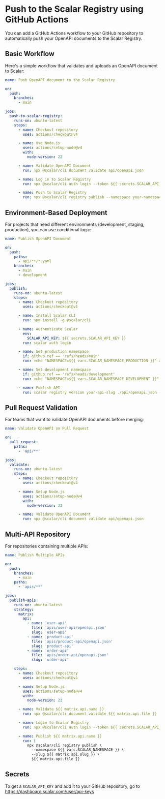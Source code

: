 # Push to the Scalar Registry using GitHub Actions

You can add a GitHub Actions workflow to your GitHub repository to automatically push your OpenAPI documents to the Scalar Registry.

## Basic Workflow

Here's a simple workflow that validates and uploads an OpenAPI document to Scalar:

```yaml
name: Push OpenAPI document to the Scalar Registry

on:
  push:
    branches:
      - main

jobs:
  push-to-scalar-registry:
    runs-on: ubuntu-latest
    steps:
      - name: Checkout repository
        uses: actions/checkout@v4

      - name: Use Node.js
        uses: actions/setup-node@v4
        with:
          node-version: 22

      - name: Validate OpenAPI Document
        run: npx @scalar/cli document validate api/openapi.json

      - name: Log in to Scalar Registry
        run: npx @scalar/cli auth login --token ${{ secrets.SCALAR_API_KEY }}

      - name: Push to Scalar Registry
        run: npx @scalar/cli registry publish --namespace your-namespace --slug your-slug api/openapi.json
```

## Environment-Based Deployment

For projects that need different environments (development, staging, production), you can use conditional logic:

```yaml
name: Publish OpenAPI Document

on:
  push:
    paths:
      - api/**/*.yaml
    branches:
      - main
      - development

jobs:
  publish:
    runs-on: ubuntu-latest
    steps:
      - name: Checkout repository
        uses: actions/checkout@v4

      - name: Install Scalar CLI
        run: npm install -g @scalar/cli

      - name: Authenticate Scalar
        env:
          SCALAR_API_KEY: ${{ secrets.SCALAR_API_KEY }}
        run: scalar auth login

      - name: Set production namespace
        if: github.ref == 'refs/heads/main'
        run: echo "NAMESPACE=${{ vars.SCALAR_NAMESPACE_PRODUCTION }}" >> $GITHUB_ENV

      - name: Set development namespace
        if: github.ref == 'refs/heads/development'
        run: echo "NAMESPACE=${{ vars.SCALAR_NAMESPACE_DEVELOPMENT }}" >> $GITHUB_ENV

      - name: Publish API
        run: scalar registry version your-api-slug ./api/openapi.json --namespace "$NAMESPACE"
```

## Pull Request Validation

For teams that want to validate OpenAPI documents before merging:

```yaml
name: Validate OpenAPI on Pull Request

on:
  pull_request:
    paths:
      - 'api/**'

jobs:
  validate:
    runs-on: ubuntu-latest
    steps:
      - name: Checkout repository
        uses: actions/checkout@v4

      - name: Setup Node.js
        uses: actions/setup-node@v4
        with:
          node-version: 22

      - name: Validate OpenAPI Document
        run: npx @scalar/cli document validate api/openapi.json
```

## Multi-API Repository

For repositories containing multiple APIs:

```yaml
name: Publish Multiple APIs

on:
  push:
    branches:
      - main
    paths:
      - 'apis/**'

jobs:
  publish-apis:
    runs-on: ubuntu-latest
    strategy:
      matrix:
        api:
          - name: 'user-api'
            file: 'apis/user-api/openapi.json'
            slug: 'user-api'
          - name: 'product-api'
            file: 'apis/product-api/openapi.json'
            slug: 'product-api'
          - name: 'order-api'
            file: 'apis/order-api/openapi.json'
            slug: 'order-api'

    steps:
      - name: Checkout repository
        uses: actions/checkout@v4

      - name: Setup Node.js
        uses: actions/setup-node@v4
        with:
          node-version: 22

      - name: Validate ${{ matrix.api.name }}
        run: npx @scalar/cli document validate ${{ matrix.api.file }}

      - name: Login to Scalar Registry
        run: npx @scalar/cli auth login --token ${{ secrets.SCALAR_API_KEY }}

      - name: Publish ${{ matrix.api.name }}
        run: |
          npx @scalar/cli registry publish \
            --namespace ${{ vars.SCALAR_NAMESPACE }} \
            --slug ${{ matrix.api.slug }} \
            ${{ matrix.api.file }}
```

## Secrets

To get a `SCALAR_API_KEY` and add it to your GitHub repository, go to https://dashboard.scalar.com/user/api-keys
